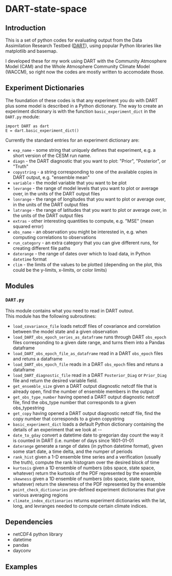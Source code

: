 # DART-state-space

## Introduction 

This is a set of python codes for evaluating output from the Data Assimilation Research Testbed ([DART](http://www.image.ucar.edu/DAReS/DART/)), using popular Python libraries like matplotlib and basemap.   

I developed these for my work using DART with the Community Atmosphere Model (CAM) and the Whole Atmosphere Community Climate Model (WACCM), so right now the codes are mostly written to accomodate those. 

## Experiment Dictionaries  

The foundation of these codes is that any experiment you do with DART plus some model is described in a Python dictionary. 
The way to create an experiment dictionary is with the function `basic_experiment_dict` in the `DART.py` module:  

	import DART as dart  
	E = dart.basic_experiment_dict()

Currently the standard entries for an experiment dictionary are: 

+ `exp_name` - some string that uniquely defines that experiment, e.g. a short version of the CESM run name.  
+ `diagn` - the DART diagnostic that you want to plot: "Prior", "Posterior", or "Truth"  
+ `copystring` - a string corresponding to one of the available copies in DART output, e.g. "ensemble mean"
+ `variable` - the model variable that you want to be plot  
+ `levrange` - the range of model levels that you want to plot or average over, in the units of the DART output files
+ `lonrange` - the range of longitudes that you want to plot or average over, in the units of the DART output files
+ `latrange` - the range of latitudes that you want to plot or average over, in the units of the DART output files
+ `extras` - other interesting quantities to compute, e.g. "MSE" (mean squared error)  
+ `obs_name` - an observation you might be interested in, e.g. when computing correlations to observations  
+ `run_category` - an extra category that you can give different runs, for creating different file paths  
+ `daterange` - the range of dates over which to load data, in Python `datetime` format  
+ `clim` - the limits of the values to be plotted (depending on the plot, this could be the y-limits, x-limits, or color limits)  

## Modules 

### `DART.py`  

This module contains what you need to read in DART outout.  
This module has the following subroutines:  

+ `load_covariance_file`  loads netcdf files of covariance and correlation between the model state and a given observation  
+ `load_DART_obs_epoch_series_as_dataframe` runs through DART `obs_epoch` files corresponding to a given date range, and turns them into a Pandas dataframe  
+ `load_DART_obs_epoch_file_as_dataframe` read in a DART `obs_epoch` files and retuns a dataframe 
+ `load_DART_obs_epoch_file` reads in a DART `obs_epoch` files and retuns a dataframe 
+ `load_DART_diagnostic_file` read in a DART `Posterior_Diag` or `Prior_Diag` file and return the desired variable field. 
+ `get_ensemble_size` given a DART output diagnostic netcdf file that is already open, find the number of ensemble members in the output
+ `get_obs_type_number` having opened a DART output diagnostic netcdf file, find the obs_type number that corresponds to a given obs_typestring
+ `get_copy` having opened a DART output diagnostic netcdf file, find the copy number that corresponds to a given copystring
+ `basic_experiment_dict` loads a default Python dictionary containing the details of an experiment that we look at -- 
+ `date_to_gday` convert a datetime date to gregorian day count the way it is counted in DART  (i.e. number of days since 1601-01-01
+ `daterange` generate a range of dates (in python datetime format), given some start date, a time delta, and the numper of periods
+ `rank_hist` given a 1-D ensemble time series and a verification (usually the truth), compute the rank histogram over the desired block of time
+ `kurtosis`  given a 1D ensemble of numbers (obs space, state space, whatever) return the kurtosis of the PDF represented by the ensemble
+ `skewness`  given a 1D ensemble of numbers (obs space, state space, whatever) return the skewness of the PDF represented by the ensemble
+ `point_check_dictionaries` pre-defined experiment dictionaries that give various averaging regions 
+ `climate_index_dictionaries` returns experiment dictionaries with the lat, long, and levranges needed to compute certain climate indices.  
	

## Dependencies  

+ netCDF4 python library  
+ datetime 
+ pandas 
+ dayconv  

## Examples  


